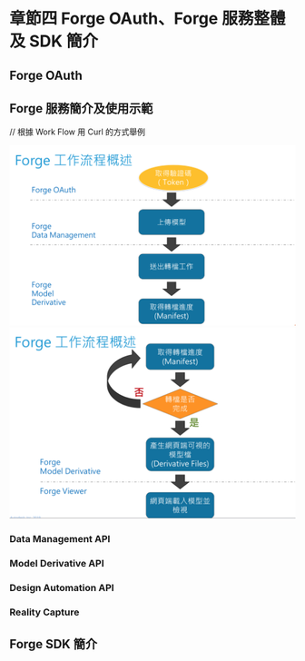 # 章節四 Forge OAuth、Forge 服務整體及 SDK 簡介

## Forge OAuth

## Forge 服務簡介及使用示範

// 根據 Work Flow 用 Curl 的方式舉例

![alt Forge Work Flow-1](img/forge-work-flow-1.png)
![alt Forge Work Flow-2](img/forge-work-flow-2.png)

### Data Management API

### Model Derivative API

### Design Automation API

### Reality Capture

## Forge SDK 簡介

